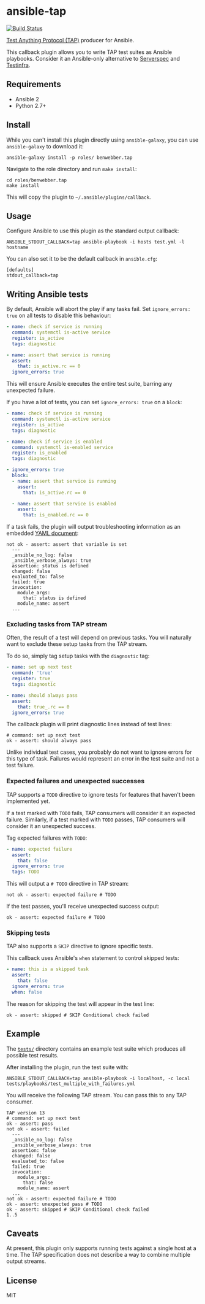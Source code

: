# ansible-tap

[![Build Status](https://travis-ci.org/benwebber/ansible-tap.svg?branch=master)](https://travis-ci.org/benwebber/ansible-tap)

[Test Anything Protocol (TAP)](https://testanything.org/) producer for Ansible.

This callback plugin allows you to write TAP test suites as Ansible playbooks. Consider it an Ansible-only alternative to [Serverspec](http://serverspec.org/) and [Testinfra](https://testinfra.readthedocs.io/).

## Requirements

* Ansible 2
* Python 2.7+

## Install

While you can't install this plugin directly using `ansible-galaxy`, you can use `ansible-galaxy` to download it:

```
ansible-galaxy install -p roles/ benwebber.tap
```

Navigate to the role directory and run `make install`:

```
cd roles/benwebber.tap
make install
```

This will copy the plugin to `~/.ansible/plugins/callback`.

## Usage

Configure Ansible to use this plugin as the standard output callback:

```
ANSIBLE_STDOUT_CALLBACK=tap ansible-playbook -i hosts test.yml -l hostname
```

You can also set it to be the default callback in `ansible.cfg`:

```
[defaults]
stdout_callback=tap
```

## Writing Ansible tests

By default, Ansible will abort the play if any tasks fail. Set `ignore_errors: true` on all tests to disable this behaviour:

```yaml
- name: check if service is running
  command: systemctl is-active service
  register: is_active
  tags: diagnostic

- name: assert that service is running
  assert:
    that: is_active.rc == 0
  ignore_errors: true
```

This will ensure Ansible executes the entire test suite, barring any unexpected failure.

If you have a lot of tests, you can set `ignore_errors: true` on a `block`:

```yaml
- name: check if service is running
  command: systemctl is-active service
  register: is_active
  tags: diagnostic

- name: check if service is enabled
  command: systemctl is-enabled service
  register: is_enabled
  tags: diagnostic

- ignore_errors: true
  block:
  - name: assert that service is running
    assert:
      that: is_active.rc == 0

  - name: assert that service is enabled
    assert:
      that: is_enabled.rc == 0
```

If a task fails, the plugin will output troubleshooting information as an embedded [YAML document](https://testanything.org/tap-version-13-specification.html#yaml-blocks):

```tap
not ok - assert: assert that variable is set
  ---
  _ansible_no_log: false
  _ansible_verbose_always: true
  assertion: status is defined
  changed: false
  evaluated_to: false
  failed: true
  invocation:
    module_args:
      that: status is defined
    module_name: assert
  ...
```

### Excluding tasks from TAP stream

Often, the result of a test will depend on previous tasks. You will naturally want to exclude these setup tasks from the TAP stream.

To do so, simply tag setup tasks with the `diagnostic` tag:

```yaml
- name: set up next test
  command: 'true'
  register: true_
  tags: diagnostic

- name: should always pass
  assert:
    that: true_.rc == 0
  ignore_errors: true
```

The callback plugin will print diagnostic lines instead of test lines:

```tap
# command: set up next test
ok - assert: should always pass
````

Unlike individual test cases, you probably do not want to ignore errors for this type of task. Failures would represent an error in the test suite and not a test failure.

### Expected failures and unexpected successes

TAP supports a `TODO` directive to ignore tests for features that haven't been implemented yet.

If a test marked with `TODO` fails, TAP consumers will consider it an expected failure. Similarly, if a test marked with `TODO` passes, TAP consumers will consider it an unexpected success.

Tag expected failures with `TODO`:

```yaml
- name: expected failure
  assert:
    that: false
  ignore_errors: true
  tags: TODO
```

This will output a `# TODO` directive in TAP stream:

```tap
not ok - assert: expected failure # TODO
```

If the test passes, you'll receive unexpected success output:

```tap
ok - assert: expected failure # TODO
```

### Skipping tests

TAP also supports a `SKIP` directive to ignore specific tests.

This callback uses Ansible's `when` statement to control skipped tests:

```yaml
- name: this is a skipped task
  assert:
    that: false
  ignore_errors: true
  when: false
```

The reason for skipping the test will appear in the test line:

```tap
ok - assert: skipped # SKIP Conditional check failed
```

## Example

The [`tests/`](tests/) directory contains an example test suite which produces all possible test results.

After installing the plugin, run the test suite with:

```
ANSIBLE_STDOUT_CALLBACK=tap ansible-playbook -i localhost, -c local tests/playbooks/test_multiple_with_failures.yml
```

You will receive the following TAP stream. You can pass this to any TAP consumer.

```tap
TAP version 13
# command: set up next test
ok - assert: pass
not ok - assert: failed
  ---
  _ansible_no_log: false
  _ansible_verbose_always: true
  assertion: false
  changed: false
  evaluated_to: false
  failed: true
  invocation:
    module_args:
      that: false
    module_name: assert
  ...
not ok - assert: expected failure # TODO
ok - assert: unexpected pass # TODO
ok - assert: skipped # SKIP Conditional check failed
1..5
```

## Caveats

At present, this plugin only supports running tests against a single host at a time. The TAP specification does not describe a way to combine multiple output streams.

## License

MIT
